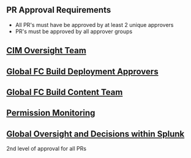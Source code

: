 ##  PR Approval Requirements
- All PR's must have be approved by at least 2 unique approvers
- PR's must be approved by all approver groups


## [CIM Oversight Team](https://dev.azure.com/GlobalSOC/Splunk/_settings/teams?subjectDescriptor=vssgp.Uy0xLTktMTU1MTM3NDI0NS0zMjUzNTI0ODgzLTQyNTM2Mjc0NjYtMjc5NTIwNTI1MC0zNzQ4NjM4MDUyLTEtMzY5Mjg3ODk0LTM4NTQ4NzU3MjAtMzEyOTIwNTU0OC0yNTQxMzkxMzE5)


## [Global FC Build Deployment Approvers](https://dev.azure.com/GlobalSOC/Splunk/_settings/teams?subjectDescriptor=vssgp.Uy0xLTktMTU1MTM3NDI0NS0zMjUzNTI0ODgzLTQyNTM2Mjc0NjYtMjc5NTIwNTI1MC0zNzQ4NjM4MDUyLTEtMTUzOTk5NzYwMi0xNTkxOTE5OTM2LTI0MjcwODM5MjctMzc2OTI1NjE5OQ)

## [Global FC Build Content Team](https://dev.azure.com/GlobalSOC/Splunk/_settings/teams?subjectDescriptor=vssgp.Uy0xLTktMTU1MTM3NDI0NS0zMjUzNTI0ODgzLTQyNTM2Mjc0NjYtMjc5NTIwNTI1MC0zNzQ4NjM4MDUyLTEtMTQ2MjIzMDYyNS0xNDMxNDU2ODM2LTMxMDI0NzI1MjctMTc0NTY1NjA3NQ)

## [Permission Monitoring](https://dev.azure.com/GlobalSOC/Splunk/_settings/teams?subjectDescriptor=vssgp.Uy0xLTktMTU1MTM3NDI0NS0zMjUzNTI0ODgzLTQyNTM2Mjc0NjYtMjc5NTIwNTI1MC0zNzQ4NjM4MDUyLTEtMTE0OTA4NjU5OS0zOTQ5NzU3NzcyLTIzMTUwMTQ3MDYtMjA4ODk4OTc2Mg)

## [Global Oversight and Decisions within Splunk](https://dev.azure.com/GlobalSOC/Splunk/_settings/teams?subjectDescriptor=vssgp.Uy0xLTktMTU1MTM3NDI0NS0zMjUzNTI0ODgzLTQyNTM2Mjc0NjYtMjc5NTIwNTI1MC0zNzQ4NjM4MDUyLTEtNzcwODUzNDc1LTg4NTYwMzY1MC0zMTEzNDg5OTc2LTIxMzg0MjU0NzY) 
2nd level of approval for all PRs